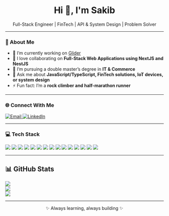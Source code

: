 <h1 align="center">Hi 👋, I'm Sakib</h1>

<p align="center">
Full-Stack Engineer | FinTech | API & System Design | Problem Solver
</p>

---

### 🚀 About Me

- 🔭 I’m currently working on [Glider](https://www.gliderpay.com/)
- 👯 I love collaborating on **Full-Stack Web Applications using NextJS and NestJS**
- 🌱 I’m pursuing a double master’s degree in **IT & Commerce**
- 💬 Ask me about **JavaScript/TypeScript, FinTech solutions, IoT devices, or system design**
- ⚡ Fun fact: I’m a **rock climber and half-marathon runner**

---

### 🌐 Connect With Me

<p>
  <a href="mailto:m.r.sakib@outlook.com">
    <img src="https://img.shields.io/badge/Email-D14836?style=for-the-badge&logo=gmail&logoColor=white" alt="Email">
  </a>
  <a href="https://www.linkedin.com/in/mrsakib94/">
    <img src="https://img.shields.io/badge/LinkedIn-0077B5?style=for-the-badge&logo=linkedin&logoColor=white" alt="LinkedIn">
  </a>
</p>

---

### 💻 Tech Stack

<p>
  <img src="https://img.shields.io/badge/TypeScript-3178C6?style=for-the-badge&logo=typescript&logoColor=white"/>
  <img src="https://img.shields.io/badge/JavaScript-F7DF1E?style=for-the-badge&logo=javascript&logoColor=black"/>
  <img src="https://img.shields.io/badge/Next.js-000000?style=for-the-badge&logo=next.js&logoColor=white"/>
  <img src="https://img.shields.io/badge/NestJS-E0234E?style=for-the-badge&logo=nestjs&logoColor=white"/>
  <img src="https://img.shields.io/badge/React-20232A?style=for-the-badge&logo=react&logoColor=61DAFB"/>
  <img src="https://img.shields.io/badge/Node.js-339933?style=for-the-badge&logo=node.js&logoColor=white"/>
  <img src="https://img.shields.io/badge/Express.js-404D59?style=for-the-badge&logo=express&logoColor=white"/>
  <img src="https://img.shields.io/badge/AWS-FF9900?style=for-the-badge&logo=amazonaws&logoColor=white"/>
  <img src="https://img.shields.io/badge/MySQL-4479A1?style=for-the-badge&logo=mysql&logoColor=white"/>
  <img src="https://img.shields.io/badge/MongoDB-47A248?style=for-the-badge&logo=mongodb&logoColor=white"/>
  <img src="https://img.shields.io/badge/PostgreSQL-4169E1?style=for-the-badge&logo=postgresql&logoColor=white"/>
  <img src="https://img.shields.io/badge/Docker-2496ED?style=for-the-badge&logo=docker&logoColor=white"/>
  <img src="https://img.shields.io/badge/Git-F05032?style=for-the-badge&logo=git&logoColor=white"/>
  <img src="https://img.shields.io/badge/Jest-C21325?style=for-the-badge&logo=jest&logoColor=white"/>
  <img src="https://img.shields.io/badge/Playwright-2EAD33?style=for-the-badge&logo=playwright&logoColor=white"/>
</p>

---

## 📊 GitHub Stats

![](https://github-readme-stats.vercel.app/api?username=mrsakib94&theme=dark&hide_border=true&include_all_commits=true&count_private=true)  
![](https://github-readme-streak-stats.herokuapp.com/?user=mrsakib94&theme=dark&hide_border=true)  
![](https://github-readme-stats.vercel.app/api/top-langs/?username=mrsakib94&theme=dark&hide_border=true&include_all_commits=true&count_private=true&layout=compact)

---

<p align="center">
✨ Always learning, always building ✨
</p>
